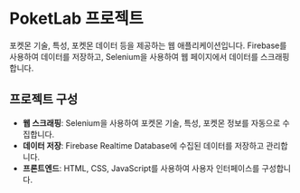 # PoketLab 프로젝트

 포켓몬 기술, 특성, 포켓몬 데이터 등을 제공하는 웹 애플리케이션입니다. Firebase를 사용하여 데이터를 저장하고, Selenium을 사용하여 웹 페이지에서 데이터를 스크래핑합니다.

## 프로젝트 구성

- **웹 스크래핑**: Selenium을 사용하여 포켓몬 기술, 특성, 포켓몬 정보를 자동으로 수집합니다.
- **데이터 저장**: Firebase Realtime Database에 수집된 데이터를 저장하고 관리합니다.
- **프론트엔드**: HTML, CSS, JavaScript를 사용하여 사용자 인터페이스를 구성합니다.
